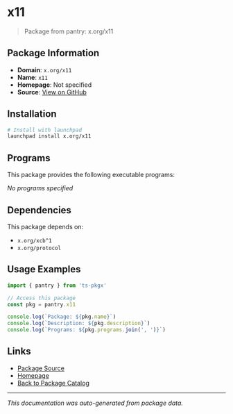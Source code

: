 # x11

> Package from pantry: x.org/x11

## Package Information

- **Domain**: `x.org/x11`
- **Name**: `x11`
- **Homepage**: Not specified
- **Source**: [View on GitHub](https://github.com/pkgxdev/pantry/tree/main/projects/x.org/x11/package.yml)

## Installation

```bash
# Install with launchpad
launchpad install x.org/x11
```

## Programs

This package provides the following executable programs:

*No programs specified*

## Dependencies

This package depends on:

- `x.org/xcb^1`
- `x.org/protocol`

## Usage Examples

```typescript
import { pantry } from 'ts-pkgx'

// Access this package
const pkg = pantry.x11

console.log(`Package: ${pkg.name}`)
console.log(`Description: ${pkg.description}`)
console.log(`Programs: ${pkg.programs.join(', ')}`)
```

## Links

- [Package Source](https://github.com/pkgxdev/pantry/tree/main/projects/x.org/x11/package.yml)
- [Homepage](#)
- [Back to Package Catalog](../../../package-catalog.md)

---

*This documentation was auto-generated from package data.*

